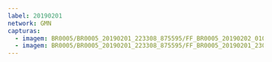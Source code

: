 ```yaml
---
label: 20190201
network: GMN
capturas:
  - imagem: BR0005/BR0005_20190201_223308_875595/FF_BR0005_20190202_010908_909_0233216.fits_maxpixel.jpg
  - imagem: BR0005/BR0005_20190201_223308_875595/FF_BR0005_20190201_230624_570_0049664.fits_maxpixel.jpg
---
```


